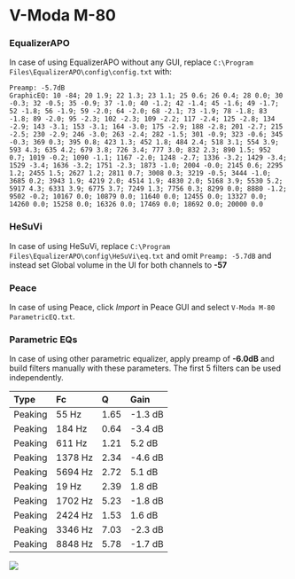 # V-Moda M-80

### EqualizerAPO
In case of using EqualizerAPO without any GUI, replace `C:\Program Files\EqualizerAPO\config\config.txt`
with:
```
Preamp: -5.7dB
GraphicEQ: 10 -84; 20 1.9; 22 1.3; 23 1.1; 25 0.6; 26 0.4; 28 0.0; 30 -0.3; 32 -0.5; 35 -0.9; 37 -1.0; 40 -1.2; 42 -1.4; 45 -1.6; 49 -1.7; 52 -1.8; 56 -1.9; 59 -2.0; 64 -2.0; 68 -2.1; 73 -1.9; 78 -1.8; 83 -1.8; 89 -2.0; 95 -2.3; 102 -2.3; 109 -2.2; 117 -2.4; 125 -2.8; 134 -2.9; 143 -3.1; 153 -3.1; 164 -3.0; 175 -2.9; 188 -2.8; 201 -2.7; 215 -2.5; 230 -2.9; 246 -3.0; 263 -2.4; 282 -1.5; 301 -0.9; 323 -0.6; 345 -0.3; 369 0.3; 395 0.8; 423 1.3; 452 1.8; 484 2.4; 518 3.1; 554 3.9; 593 4.3; 635 4.2; 679 3.8; 726 3.4; 777 3.0; 832 2.3; 890 1.5; 952 0.7; 1019 -0.2; 1090 -1.1; 1167 -2.0; 1248 -2.7; 1336 -3.2; 1429 -3.4; 1529 -3.4; 1636 -3.2; 1751 -2.3; 1873 -1.0; 2004 -0.0; 2145 0.6; 2295 1.2; 2455 1.5; 2627 1.2; 2811 0.7; 3008 0.3; 3219 -0.5; 3444 -1.0; 3685 0.2; 3943 1.9; 4219 2.0; 4514 1.9; 4830 2.0; 5168 3.9; 5530 5.2; 5917 4.3; 6331 3.9; 6775 3.7; 7249 1.3; 7756 0.3; 8299 0.0; 8880 -1.2; 9502 -0.2; 10167 0.0; 10879 0.0; 11640 0.0; 12455 0.0; 13327 0.0; 14260 0.0; 15258 0.0; 16326 0.0; 17469 0.0; 18692 0.0; 20000 0.0
```

### HeSuVi
In case of using HeSuVi, replace `C:\Program Files\EqualizerAPO\config\HeSuVi\eq.txt` and omit `Preamp:
-5.7dB` and instead set Global volume in the UI for both channels to **-57**

### Peace
In case of using Peace, click *Import* in Peace GUI and select `V-Moda M-80 ParametricEQ.txt`.

### Parametric EQs
In case of using other parametric equalizer, apply preamp of **-6.0dB** and build filters manually with
these parameters. The first 5 filters can be used independently.

| Type    | Fc      |    Q | Gain    |
|:--------|:--------|:-----|:--------|
| Peaking | 55 Hz   | 1.65 | -1.3 dB |
| Peaking | 184 Hz  | 0.64 | -3.4 dB |
| Peaking | 611 Hz  | 1.21 | 5.2 dB  |
| Peaking | 1378 Hz | 2.34 | -4.6 dB |
| Peaking | 5694 Hz | 2.72 | 5.1 dB  |
| Peaking | 19 Hz   | 2.39 | 1.8 dB  |
| Peaking | 1702 Hz | 5.23 | -1.8 dB |
| Peaking | 2424 Hz | 1.53 | 1.6 dB  |
| Peaking | 3346 Hz | 7.03 | -2.3 dB |
| Peaking | 8848 Hz | 5.78 | -1.7 dB |

![](https://raw.githubusercontent.com/jaakkopasanen/AutoEq/master/results/headphonecom/sbaf-serious/V-Moda%20M-80/V-Moda%20M-80.png)